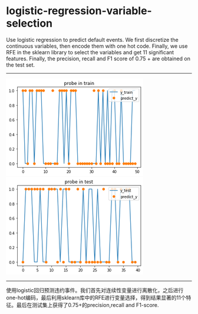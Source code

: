 # logistic-regression-variable-selection
Use logistic regression to predict default events. We first discretize the continuous variables, then encode them with one hot code. Finally, we use RFE in the sklearn library to select the variables and get 11 significant features. Finally, the precision, recall and F1 score of 0.75 + are obtained on the test set.  
****
![Image text](https://github.com/stxupengyu/logistic-regression-variable-selection/blob/master/img-folder/1.png)  
![Image text](https://github.com/stxupengyu/logistic-regression-variable-selection/blob/master/img-folder/2.png)  
****
使用logistic回归预测违约事件。我们首先对连续性变量进行离散化，之后进行one-hot编码，最后利用sklearn库中的RFE进行变量选择，得到结果显著的11个特征。最后在测试集上获得了0.75+的precision,recall and F1-score.  
